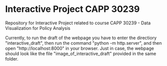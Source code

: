 # Interactive Project CAPP 30239

Repository for Interactive Project related to course CAPP 30239 - Data Visualization for Policy Analysis

Currently, to run the draft of the webpage you have to enter the directiory "interactive_draft", then run the command "python -m http.server", and then open "http://localhost:8000" in your browser. Just in case, the webpage should look like the file "image_of_interactive_draft" provided in the same folder.